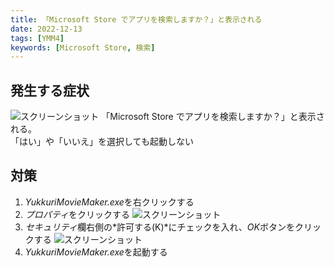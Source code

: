 ```yaml
---
title: 「Microsoft Store でアプリを検索しますか？」と表示される
date: 2022-12-13
tags: [YMM4]
keywords: [Microsoft Store, 検索]
---
```

## 発生する症状
![スクリーンショット](「MicrosoftStoreでアプリを検索しますか？」と表示される.png)
「Microsoft Store でアプリを検索しますか？」と表示される。  
「はい」や「いいえ」を選択しても起動しない

## 対策
1. *YukkuriMovieMaker.exe*を右クリックする
2. *プロパティ*をクリックする
![スクリーンショット](「MicrosoftStoreでアプリを検索しますか？」と表示される_3645.png)
1. *セキュリティ*欄右側の*許可する(K)*にチェックを入れ、*OK*ボタンをクリックする
![スクリーンショット](「MicrosoftStoreでアプリを検索しますか？」と表示される_3741.png)
1. *YukkuriMovieMaker.exe*を起動する